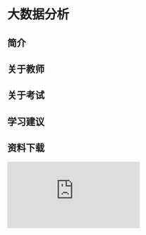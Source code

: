 
# 大数据分析

## 简介

## 关于教师

## 关于考试

## 学习建议

## 资料下载

![](https://raw.gitmirror.com/HIT-OpenCS/CS_Courses/main/数据科学与大数据技术/大数据分析/file.md ":include")
